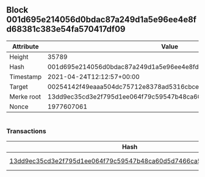 ## Block 001d695e214056d0bdac87a249d1a5e96ee4e8fd68381c383e54fa570417df09

Attribute | Value
--- | ---
Height | 35789
Hash | 001d695e214056d0bdac87a249d1a5e96ee4e8fd68381c383e54fa570417df09
Timestamp | 2021-04-24T12:12:57+00:00
Target | 00254142f49eaaa504dc75712e8378ad5316cbcead634704b3734b6271167cc4
Merke root | 13dd9ec35cd3e2f795d1ee064f79c59547b48ca60d5d7466ca5f43d62420e0dd
Nonce | 1977607061

```

```

### Transactions

Hash | Amount
--- | ---
[13dd9ec35cd3e2f795d1ee064f79c59547b48ca60d5d7466ca5f43d62420e0dd](13dd9ec35cd3e2f795d1ee064f79c59547b48ca60d5d7466ca5f43d62420e0dd.md) | 10.00000000 SKEPTI 

